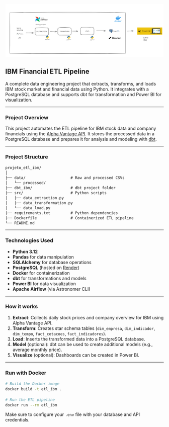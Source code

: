 ![ETL Pipeline Diagram](doc/Pipeline.png)

##  IBM Financial ETL Pipeline

A complete data engineering project that extracts, transforms, and loads IBM stock market and financial data using Python. It integrates with a PostgreSQL database and supports dbt for transformation and Power BI for visualization.

---

###  Project Overview

This project automates the ETL pipeline for IBM stock data and company financials using the [Alpha Vantage API](https://www.alphavantage.co/). It stores the processed data in a PostgreSQL database and prepares it for analysis and modeling with [dbt](https://www.getdbt.com/).

---

### Project Structure

```
projeto_etl_ibm/
│
├── data/                    # Raw and processed CSVs
│   └── processed/
├── dbt_ibm/                 # dbt project folder
├── src/                     # Python scripts
│   ├── data_extraction.py
│   ├── data_transformation.py
│   └── data_load.py
├── requirements.txt         # Python dependencies
├── Dockerfile               # Containerized ETL pipeline
└── README.md
```

---

### Technologies Used

- **Python 3.12**
- **Pandas** for data manipulation
- **SQLAlchemy** for database operations
- **PostgreSQL** (hosted on [Render](https://render.com/))
- **Docker** for containerization
- **dbt** for transformations and models
- **Power BI** for data visualization
- **Apache Airflow** (via Astronomer CLI)

---

###  How it works

1. **Extract**: Collects daily stock prices and company overview for IBM using Alpha Vantage API.
2. **Transform**: Creates star schema tables (`dim_empresa`, `dim_indicador`, `dim_tempo`, `fact_cotacoes`, `fact_indicadores`).
3. **Load**: Inserts the transformed data into a PostgreSQL database.
4. **Model** (optional): dbt can be used to create additional models (e.g., average monthly price).
5. **Visualize** (optional): Dashboards can be created in Power BI.

---

###  Run with Docker

```bash
# Build the Docker image
docker build -t etl_ibm .

# Run the ETL pipeline
docker run --rm etl_ibm
```

Make sure to configure your `.env` file with your database and API credentials.